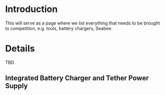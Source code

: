 # Introduction #

This will serve as a page where we list everything that needs to be brought to competition, e.g. tools, battery chargers, Seabee.


# Details #

TBD

## Integrated Battery Charger and Tether Power Supply ##
